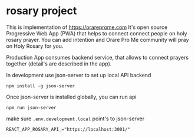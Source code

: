 # rosary project

This is implementation of https://orareprome.com It's open source Progressive
Web App (PWA) that helps to connect connect people on holy rosary prayer. You
can add intention and Orare Pro Me community will pray on Holy Rosary for you.

Production App consumes backend service, that allows to connect prayers together
(detail's are described in the app).

In development use json-server to set up local API backend

```
npm install -g json-server
```

Once json-server is installed globally, you can run api

```
npm run json-server
```

make sure `.env.development.local` point's to json-server

```
REACT_APP_ROSARY_API_="https://localhost:3001/"
```
